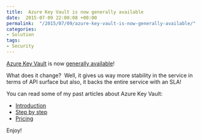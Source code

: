 ```yaml
---
title:  Azure Key Vault is now generally available
date:  2015-07-09 22:00:08 +00:00
permalink:  "/2015/07/09/azure-key-vault-is-now-generally-available/"
categories:
- Solution
tags:
- Security
---
```

<a href="http://vincentlauzon.com/2015/02/03/azure-key-vault/" target="_blank">Azure Key Vault</a> is now <a href="http://blogs.technet.com/b/kv/archive/2015/06/24/keyvaulthasshipped.aspx" target="_blank">generally available</a>!

What does it change?  Well, it gives us way more stability in the service in terms of API surface but also, it backs the entire service with an SLA!

You can read some of my past articles about Azure Key Vault:
<ul>
	<li><a href="http://vincentlauzon.com/2015/02/03/azure-key-vault/">Introduction</a></li>
	<li><a href="http://vincentlauzon.com/2015/06/13/azure-key-vault-step-by-step/" target="_blank">Step by step</a></li>
	<li><a href="http://vincentlauzon.com/2015/06/20/azure-key-vault-pricing/" target="_blank">Pricing</a></li>
</ul>
Enjoy!